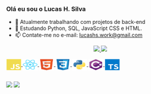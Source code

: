 ### Olá eu sou o Lucas H. Silva

- 🔭 Atualmente trabalhando com projetos de back-end
- 🌱 Estudando Python, SQL, JavaScript CSS e HTML. 
- 📫 Contate-me no e-mail: lucashs.work@gmail.com


<div align="center">
  <a href="https://github.com/Sanamakk">
  <img height="130em" src="https://github-readme-stats.vercel.app/api?username=Sanamakk&show_icons=true&theme=dark&include_all_commits=true&count_private=true"/>
  <img height="130em" src="https://github-readme-stats.vercel.app/api/top-langs/?username=Sanamakk&layout=compact&langs_count=7&theme=dark"/>
</div>


<div style="display: inline_block"><br>
  <img align="center" alt="Lucas H. Silva-Js" height="30" width="40" src="https://raw.githubusercontent.com/devicons/devicon/master/icons/javascript/javascript-plain.svg">
  <img align="center" alt="Lucas H. Silva-React" height="30" width="40" src="https://raw.githubusercontent.com/devicons/devicon/master/icons/react/react-original.svg">
  <img align="center" alt="Lucas H. Silva-HTML" height="30" width="40" src="https://raw.githubusercontent.com/devicons/devicon/master/icons/html5/html5-original.svg">
  <img align="center" alt="Lucas H. Silva-CSS" height="30" width="40" src="https://raw.githubusercontent.com/devicons/devicon/master/icons/css3/css3-original.svg">
  <img align="center" alt="Lucas H. Silva-Python" height="30" width="40" src="https://raw.githubusercontent.com/devicons/devicon/master/icons/python/python-original.svg">
  <img align="center" alt="Lucas H. Silva-Csharp" height="30" width="40" src="https://raw.githubusercontent.com/devicons/devicon/master/icons/csharp/csharp-original.svg">
  <img align="center" alt="Lucas H. Silva-Ts" height="30" width="40" src="https://raw.githubusercontent.com/devicons/devicon/master/icons/typescript/typescript-plain.svg">
</div>

  ##
 
<div> 
  <a href = "mailto:lucashs.work@gmail.com"><img src="https://img.shields.io/badge/-Gmail-%23333?style=for-the-badge&logo=gmail&logoColor=white" target="_blank"></a>
  <a href="https://www.linkedin.com/in/lucas-henriques-92286622b/" target="_blank"><img src="https://img.shields.io/badge/-LinkedIn-%230077B5?style=for-the-badge&logo=linkedin&logoColor=white" target="_blank"></a> 
  <a href ="
 
 
</div>

